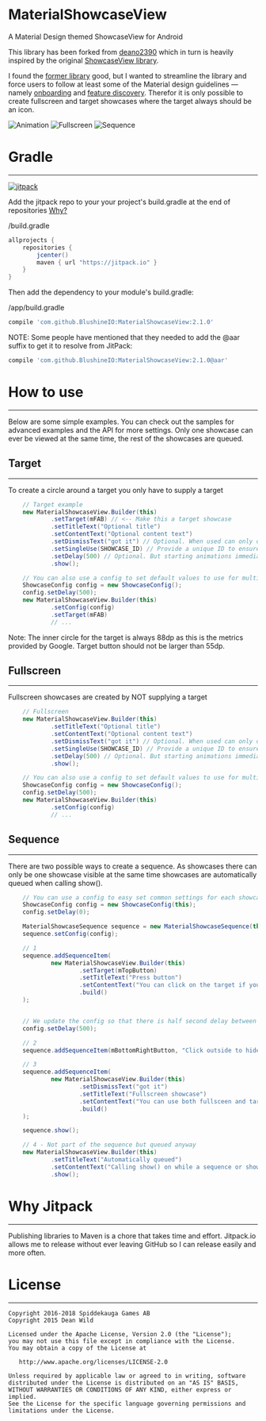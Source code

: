 # MaterialShowcaseView
A Material Design themed ShowcaseView for Android

This library has been forked from [deano2390][6] which in turn is heavily inspired by the original [ShowcaseView library][1].

I found the [former library][6] good, but I wanted to streamline the library and force users to follow at
least some of the Material design guidelines — namely [onboarding][8] and [feature discovery][7]. Therefor
it is only possible to create fullscreen and target showcases where the target always should be an icon.

![Animation][9] ![Fullscreen][10] ![Sequence][11]

# Gradle
--------

[![jitpack][4]][5]

Add the jitpack repo to your your project's build.gradle at the end of repositories [Why?](#why-jitpack)

/build.gradle
```groovy
allprojects {
	repositories {
		jcenter()
		maven { url "https://jitpack.io" }
	}
}
```

Then add the dependency to your module's build.gradle:

/app/build.gradle
```groovy
compile 'com.github.BlushineIO:MaterialShowcaseView:2.1.0'
```

NOTE: Some people have mentioned that they needed to add the @aar suffix to get it to resolve from JitPack:
```groovy
compile 'com.github.BlushineIO:MaterialShowcaseView:2.1.0@aar'
```

# How to use
--------
Below are some simple examples. You can check out the samples for advanced examples and the API for more settings.
Only one showcase can ever be viewed at the same time, the rest of the showcases are queued.

## Target
--------
To create a circle around a target you only have to supply a target

```java
	// Target example
	new MaterialShowcaseView.Builder(this)
			.setTarget(mFAB) // <-- Make this a target showcase
			.setTitleText("Optional title")
			.setContentText("Optional content text")
			.setDismissText("got it") // Optional. When used can only dismiss the showcase by clicking on the dismiss button and target isn't pressable.
			.setSingleUse(SHOWCASE_ID) // Provide a unique ID to ensure it is only shown once
			.setDelay(500) // Optional. But starting animations immediately in onCreate can make the choppy
			.show();

	// You can also use a config to set default values to use for multiple showcases
	ShowcaseConfig config = new ShowcaseConfig();
	config.setDelay(500);
	new MaterialShowcaseView.Builder(this)
			.setConfig(config)
			.setTarget(mFAB)
			// ...
```
Note: The inner circle for the target is always 88dp as this is the metrics provided by Google. Target button should not be larger than 55dp.

## Fullscreen
-------------
Fullscreen showcases are created by NOT supplying a target

```java
	// Fullscreen
	new MaterialShowcaseView.Builder(this)
			.setTitleText("Optional title")
			.setContentText("Optional content text")
			.setDismissText("got it") // Optional. When used can only dismiss the showcase by clicking on the dismiss button and target isn't pressable.
			.setSingleUse(SHOWCASE_ID) // Provide a unique ID to ensure it is only shown once
			.setDelay(500) // Optional. But starting animations immediately in onCreate can make the choppy
			.show();

	// You can also use a config to set default values to use for multiple showcases
	ShowcaseConfig config = new ShowcaseConfig();
	config.setDelay(500);
	new MaterialShowcaseView.Builder(this)
			.setConfig(config)
			// ...
```

## Sequence
-----------
There are two possible ways to create a sequence. As showcases there can only be one showcase visible at the same time showcases are
automatically queued when calling show().
```java
	// You can use a config to easy set common settings for each showcase
	ShowcaseConfig config = new ShowcaseConfig(this);
	config.setDelay(0);

	MaterialShowcaseSequence sequence = new MaterialShowcaseSequence(this, SHOWCASE_ID);
	sequence.setConfig(config);

	// 1
	sequence.addSequenceItem(
			new MaterialShowcaseView.Builder(this)
					.setTarget(mTopButton)
					.setTitleText("Press button")
					.setContentText("You can click on the target if you don't call setTargetTouchable(false) or set a hide text")
					.build()
	);


	// We update the config so that there is half second delay between each showcase view
	config.setDelay(500);

	// 2
	sequence.addSequenceItem(mBottomRightButton, "Click outside to hide", "Click outside the area hide", null);

	// 3
	sequence.addSequenceItem(
			new MaterialShowcaseView.Builder(this)
					.setDismissText("got it")
					.setTitleText("Fullscreen showcase")
					.setContentText("You can use both fullsceen and target showcases in your sequence :)")
					.build()
	);

	sequence.show();

	// 4 - Not part of the sequence but queued anyway
	new MaterialShowcaseView.Builder(this)
			.setTitleText("Automatically queued")
			.setContentText("Calling show() on while a sequence or showcase is active will queue the showcase")
			.show();
```

# Why Jitpack
------------
Publishing libraries to Maven is a chore that takes time and effort. Jitpack.io allows me to release without ever leaving GitHub so I can release easily and more often.

# License
-------

    Copyright 2016-2018 Spiddekauga Games AB
    Copyright 2015 Dean Wild

    Licensed under the Apache License, Version 2.0 (the "License");
    you may not use this file except in compliance with the License.
    You may obtain a copy of the License at

       http://www.apache.org/licenses/LICENSE-2.0

    Unless required by applicable law or agreed to in writing, software
    distributed under the License is distributed on an "AS IS" BASIS,
    WITHOUT WARRANTIES OR CONDITIONS OF ANY KIND, either express or implied.
    See the License for the specific language governing permissions and
    limitations under the License.



[1]: https://github.com/amlcurran/ShowcaseView
[4]: https://img.shields.io/github/release/spiddekauga/MaterialShowcaseView.svg?label=JitPack
[5]: https://jitpack.io/#BlushineIO/MaterialShowcaseView
[6]: https://github.com/deano2390/MaterialShowcaseView
[7]: https://material.google.com/growth-communications/feature-discovery.html
[8]: https://material.google.com/growth-communications/onboarding.html
[9]: http://imgur.com/l5mwSOl.gif
[10]: http://imgur.com/CnUDfSH.gif
[11]: http://imgur.com/LBKCob3.gif
